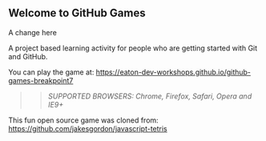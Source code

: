 ## Welcome to GitHub Games


A change here

A project based learning activity for people who are getting started with Git and GitHub.

You can play the game at:  https://eaton-dev-workshops.github.io/github-games-breakpoint7

>> _*SUPPORTED BROWSERS*: Chrome, Firefox, Safari, Opera and IE9+_

This fun open source game was cloned from: https://github.com/jakesgordon/javascript-tetris
